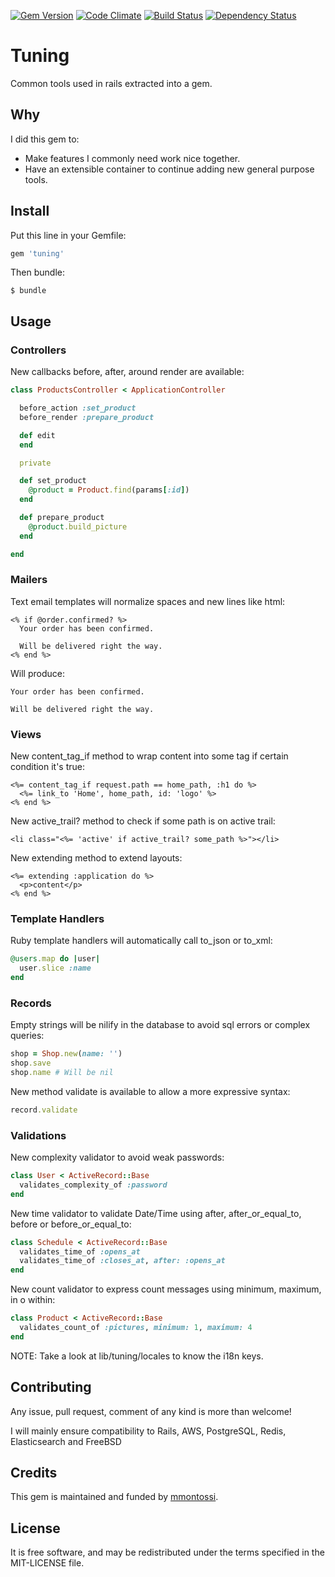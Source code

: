 [![Gem Version](https://badge.fury.io/rb/tuning.svg)](http://badge.fury.io/rb/tuning)
[![Code Climate](https://codeclimate.com/github/mmontossi/tuning/badges/gpa.svg)](https://codeclimate.com/github/mmontossi/tuning)
[![Build Status](https://travis-ci.org/mmontossi/tuning.svg)](https://travis-ci.org/mmontossi/tuning)
[![Dependency Status](https://gemnasium.com/mmontossi/tuning.svg)](https://gemnasium.com/mmontossi/tuning)

# Tuning

Common tools used in rails extracted into a gem.

## Why

I did this gem to:

- Make features I commonly need work nice together.
- Have an extensible container to continue adding new general purpose tools.

## Install

Put this line in your Gemfile:
```ruby
gem 'tuning'
```

Then bundle:
```
$ bundle
```

## Usage

### Controllers

New callbacks before, after, around render are available:
```ruby
class ProductsController < ApplicationController

  before_action :set_product
  before_render :prepare_product

  def edit
  end

  private

  def set_product
    @product = Product.find(params[:id])
  end

  def prepare_product
    @product.build_picture
  end

end
```

### Mailers

Text email templates will normalize spaces and new lines like html:
```erb
<% if @order.confirmed? %>
  Your order has been confirmed.

  Will be delivered right the way.
<% end %>
```

Will produce:
```
Your order has been confirmed.

Will be delivered right the way.
```

### Views

New content_tag_if method to wrap content into some tag if certain condition it's true:
```erb
<%= content_tag_if request.path == home_path, :h1 do %>
  <%= link_to 'Home', home_path, id: 'logo' %>
<% end %>
```

New active_trail? method to check if some path is on active trail:
```erb
<li class="<%= 'active' if active_trail? some_path %>"></li>
```

New extending method to extend layouts:
```erb
<%= extending :application do %>
  <p>content</p>
<% end %>
```

### Template Handlers

Ruby template handlers will automatically call to_json or to_xml:
```ruby
@users.map do |user|
  user.slice :name
end
```

### Records

Empty strings will be nilify in the database to avoid sql errors or complex queries:
```ruby
shop = Shop.new(name: '')
shop.save
shop.name # Will be nil
```

New method validate is available to allow a more expressive syntax:
```ruby
record.validate
```

### Validations

New complexity validator to avoid weak passwords:
```ruby
class User < ActiveRecord::Base
  validates_complexity_of :password
end
```

New time validator to validate Date/Time using after, after_or_equal_to, before or before_or_equal_to:
```ruby
class Schedule < ActiveRecord::Base
  validates_time_of :opens_at
  validates_time_of :closes_at, after: :opens_at
end
```

New count validator to express count messages using minimum, maximum, in o within:
```ruby
class Product < ActiveRecord::Base
  validates_count_of :pictures, minimum: 1, maximum: 4
end
```

NOTE: Take a look at lib/tuning/locales to know the i18n keys.

## Contributing

Any issue, pull request, comment of any kind is more than welcome!

I will mainly ensure compatibility to Rails, AWS, PostgreSQL, Redis, Elasticsearch and FreeBSD 

## Credits

This gem is maintained and funded by [mmontossi](https://github.com/mmontossi).

## License

It is free software, and may be redistributed under the terms specified in the MIT-LICENSE file.
